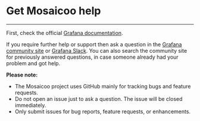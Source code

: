# Get Mosaicoo help

---

First, check the official [Grafana documentation](https://grafana.com/docs/).

If you require further help or support then ask a question in the [Grafana community site](https://community.mosaicoo.com/) or [Grafana Slack](http://slack.raintank.io/). You can also search the community site for previously answered questions, in case someone already had your problem and got help.

**Please note:**

- The Mosaicoo project uses GitHub mainly for tracking bugs and feature requests.
- Do not open an issue just to ask a question. The issue will be closed immediately.
- Only submit issues for bug reports, feature requests, or enhancements.

